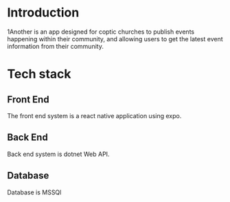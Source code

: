 # Introduction
1Another is an app designed for coptic churches to publish events happening within their community, and allowing users to get the latest event information from their community.

# Tech stack
## Front End
The front end system is a react native application using expo.

## Back End
Back end system is dotnet Web API.

## Database
Database is MSSQl
